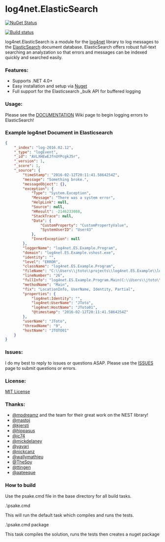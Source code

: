 log4net.ElasticSearch
=====================

[![NuGet Status](http://img.shields.io/badge/nuget-2.3.4-green.svg)](https://www.nuget.org/packages/log4net.ElasticSearch/)

[![Build status](https://ci.appveyor.com/api/projects/status/t877sp1e5eleye4n/branch/master)](https://ci.appveyor.com/project/jptoto/log4net-elasticsearch/branch/master)

log4net.ElasticSearch is a module for the [log4net](http://logging.apache.org/log4net/) library to log messages to the [ElasticSearch](http://www.elasticsearch.org) document database. ElasticSearch offers robust full-text searching an analyzation so that errors and messages can be indexed quickly and searched easily.

### Features:
* Supports .NET 4.0+
* Easy installation and setup via [Nuget](https://nuget.org/packages/log4net.ElasticSearch/)
* Full support for the Elasticsearch _bulk API for buffered logging

### Usage:
Please see the [DOCUMENTATION](https://github.com/jptoto/log4net.ElasticSearch/wiki) Wiki page to begin logging errors to ElasticSearch!

### Example log4net Document in Elasticsearch

```json
{
	"_index": "log-2016.02.12",
	"_type": "logEvent",
	"_id": "AVLXHEwEJfnUYPcgkJ5r",
	"_version": 1,
	"_score": 1,
	"_source": {
		"timeStamp": "2016-02-12T20:11:41.5864254Z",
		"message": "Something broke.",
		"messageObject": {},
		"exception": {
			"Type": "System.Exception",
			"Message": "There was a system error",
			"HelpLink": null,
			"Source": null,
			"HResult": -2146233088,
			"StackTrace": null,
			"Data": {
				"CustomProperty": "CustomPropertyValue",
				"SystemUserID": "User43"
			},
			"InnerException": null
		},
		"loggerName": "log4net.ES.Example.Program",
		"domain": "log4net.ES.Example.vshost.exe",
		"identity": "",
		"level": "ERROR",
		"className": "log4net.ES.Example.Program",
		"fileName": "C:\\Users\\jtoto\\projects\\log4net.ES.Example\\log4net.ES.Example\\Program.cs",
		"lineNumber": "26",
		"fullInfo": "log4net.ES.Example.Program.Main(C:\\Users\\jtoto\\projects\\log4net.ES.Example\\log4net.ES.Example\\Program.cs:26)",
		"methodName": "Main",
		"fix": "LocationInfo, UserName, Identity, Partial",
		"properties": {
			"log4net:Identity": "",
			"log4net:UserName": "JToto",
			"log4net:HostName": "JToto01",
			"@timestamp": "2016-02-12T20:11:41.5864254Z"
		},
		"userName": "JToto",
		"threadName": "9",
		"hostName": "JTOTO01"
	}
}
```

### Issues:
I do my best to reply to issues or questions ASAP. Please use the [ISSUES](https://github.com/jptoto/log4net.ElasticSearch/issues) page to submit questions or errors.

### License:
[MIT License](https://github.com/jptoto/log4net.ElasticSearch/blob/master/LICENSE)

### Thanks:
- [@mpdreamz](https://github.com/Mpdreamz) and the team for their great work on the NEST library!
- [@mastoj](https://github.com/mastoj)
- [@kjersti](https://github.com/kjersti)
- [@hippasus](https://github.com/hippasus)
- [@jc74](https://github.com/jc74)
- [@mickdelaney](https://github.com/mickdelaney)
- [@yavari](https://github.com/yavari)
- [@nickcanz](https://github.com/nickcanz)
- [@wallymathieu](https://github.com/mwallymathieu)
- [@TheSpy](https://github.com/TheSpy)
- [@ttingen](https://github.com/ttingen)
- [@aateeque](https://github.com/aateeque)

### How to build
Use the psake.cmd file in the base directory for all build tasks.

.\psake.cmd

This will run the default task which compiles and runs the tests.

.\psake.cmd package

This task compiles the solution, runs the tests then creates a nuget package
